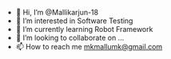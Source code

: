 - 👋 Hi, I’m @Mallikarjun-18
- 👀 I’m interested in Software Testing
- 🌱 I’m currently learning Robot Framework
- 💞️ I’m looking to collaborate on ...
- 📫 How to reach me mkmallumk@gmail.com

<!---
Mallikarjun-18/Mallikarjun-18 is a ✨ special ✨ repository because its `README.md` (this file) appears on your GitHub profile.
You can click the Preview link to take a look at your changes.
--->
